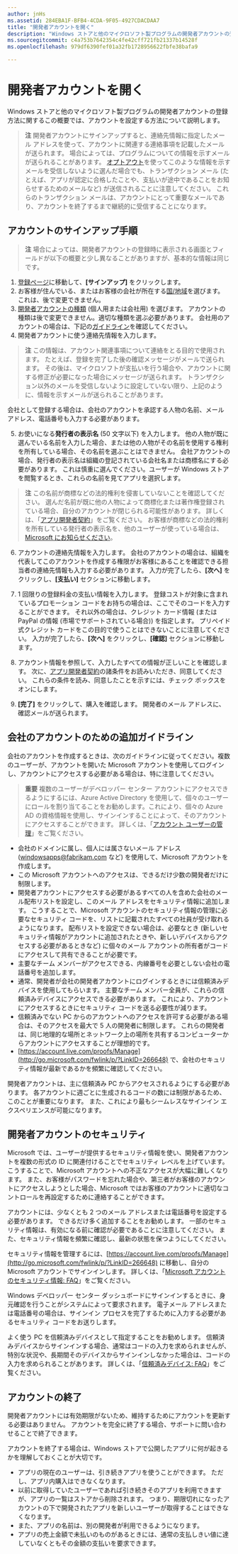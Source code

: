 ```yaml
---
author: jnHs
ms.assetid: 284EBA1F-BFB4-4CDA-9F05-4927CDACDAA7
title: "開発者アカウントを開く"
description: "Windows ストアと他のマイクロソフト製プログラムの開発者アカウントの登録方法に関するこの概要では、アカウントを設定する方法について説明します。"
ms.sourcegitcommit: c4a753b7642354c4fe42cff721fb21337b14528f
ms.openlocfilehash: 979df6390fef01a32fb1728956622fbfe38bafa9

---
```

# 開発者アカウントを開く

Windows ストアと他のマイクロソフト製プログラムの開発者アカウントの登録方法に関するこの概要では、アカウントを設定する方法について説明します。

> **注**  開発者アカウントにサインアップすると、連絡先情報に指定したメール アドレスを使って、アカウントに関連する連絡事項を記載したメールが送られます。 場合によっては、プログラムについての情報を示すメールが送られることがあります。 [オプトアウト](http://go.microsoft.com/fwlink/p/?LinkId=533280)を使ってこのような情報を示すメールを受信しないように選んだ場合でも、トランザクション メール (たとえば、アプリが認定に合格したことや、支払いが途中であることをお知らせするためのメールなど) が送信されることに注意してください。 これらのトランザクション メールは、アカウントにとって重要なメールであり、アカウントを終了するまで継続的に受信することになります。

## アカウントのサインアップ手順

> **注**  場合によっては、開発者アカウントの登録時に表示される画面とフィールドが以下の概要と少し異なることがありますが、基本的な情報は同じです。

1.  [登録ページ](http://go.microsoft.com/fwlink/p/?LinkId=615100)に移動して、**[サインアップ]** をクリックします。
2.  お客様が住んでいる、またはお客様の会社が所在する[国/地域](account-types-locations-and-fees.md#account-markets)を選びます。 これは、後で変更できません。
3.  [開発者アカウントの種類](account-types-locations-and-fees.md) (個人用または会社用) を選びます。 アカウントの種類は後で変更できません。適切な種類を選ぶ必要があります。 会社用のアカウントの場合は、下記の[ガイドライン](#additional-guidelines-for-company-accounts)を確認してください。
4.  開発者アカウントに使う連絡先情報を入力します。

  > **注**  この情報は、アカウント関連事項について連絡をとる目的で使用されます。 たとえば、登録を完了した後の確認メッセージがメールで送られます。 その後は、マイクロソフトが支払いを行う場合や、アカウントに関する修正が必要になった場合にメッセージが送られます。 トランザクション以外のメールを受信しないように設定していない限り、上記のように、情報を示すメールが送られることがあります。

   会社として登録する場合は、会社のアカウントを承認する人物の名前、メール アドレス、電話番号も入力する必要があります。

5.  お使いになる**発行者の表示名** (50 文字以下) を入力します。 他の人物が既に選んでいる名前を入力した場合、または他の人物がその名前を使用する権利を所有している場合、その名前を選ぶことはできません。 会社アカウントの場合、発行者の表示名は組織の登記されている会社名または商標名にする必要があります。 これは慎重に選んでください。ユーザーが Windows ストアを閲覧するとき、これらの名前を見てアプリを選択します。

  >  **注**  この名前が商標などの法的権利を侵害していないことを確認してください。 選んだ名前が既に他の人物によって商標化または著作権登録されている場合、自分のアカウントが閉じられる可能性があります。 詳しくは、「[アプリ開発者契約](https://msdn.microsoft.com/library/windows/apps/Hh694058)」をご覧ください。 お客様が商標などの法的権利を所有している発行者の表示名を、他のユーザーが使っている場合は、[Microsoft にお知らせください](http://go.microsoft.com/fwlink/p/?LinkId=233777)。    

6.  アカウントの連絡先情報を入力します。 会社のアカウントの場合は、組織を代表してこのアカウントを作成する権限がお客様にあることを確認できる担当者の連絡先情報も入力する必要があります。 入力が完了したら、**[次へ]** をクリックし、**[支払い]** セクションに移動します。

7.  1 回限りの登録料金の支払い情報を入力します。 登録コストが対象に含まれているプロモーション コードをお持ちの場合は、ここでそのコードを入力することができます。 それ以外の場合は、クレジット カード情報 (または PayPal の情報 (市場でサポートされている場合)) を指定します。 プリペイド式クレジット カードをこの目的で使うことはできないことに注意してください。 入力が完了したら、**[次へ]** をクリックし、**[確認]** セクションに移動します。

8.  アカウント情報を参照して、入力したすべての情報が正しいことを確認します。 次に、[アプリ開発者契約](https://msdn.microsoft.com/library/windows/apps/Hh694058)の諸条件をお読みいただき、同意してください。 これらの条件を読み、同意したことを示すには、チェック ボックスをオンにします。

9.  **[完了]** をクリックして、購入を確認します。 開発者のメール アドレスに、確認メールが送られます。

## 会社のアカウントのための追加ガイドライン

会社のアカウントを作成するときは、次のガイドラインに従ってください。複数のユーザーが、アカウントを開いた Microsoft アカウントを使用してログインし、アカウントにアクセスする必要がある場合は、特に注意してください。 

> **重要** 複数のユーザーがデベロッパー センター アカウントにアクセスできるようにするには、Azure Active Directory を使用して、個々のユーザーにロールを割り当てることをお勧めします。これにより、個々の Azure AD の資格情報を使用し、サインインすることによって、そのアカウントにアクセスすることができます。 詳しくは、「[アカウント ユーザーの管理](manage-account-users.md)」をご覧ください。

-   会社のドメインに属し、個人には属さないメール アドレス (windowsapps@fabrikam.com など) を使用して、Microsoft アカウントを作成します。
-   この Microsoft アカウントへのアクセスは、できるだけ少数の開発者だけに制限します。
-   開発者アカウントにアクセスする必要があるすべての人を含めた会社のメール配布リストを設定し、このメール アドレスをセキュリティ情報に追加します。 こうすることで、Microsoft アカウントのセキュリティ情報の管理に必要なセキュリティ コードを、リストに記載されたすべての社員が受け取れるようになります。 配布リストを設定できない場合は、必要なとき (新しいセキュリティ情報がアカウントに追加されたときや、新しいデバイスからアクセスする必要があるときなど) に個々のメール アカウントの所有者がコードにアクセスして共有できることが必要です。
-   主要なチーム メンバーがアクセスできる、内線番号を必要としない会社の電話番号を追加します。
-   通常、開発者が会社の開発者アカウントにログインするときには信頼済みデバイスを使用してもらいます。 主要なチーム メンバー全員が、これらの信頼済みデバイスにアクセスできる必要があります。 これにより、アカウントにアクセスするときにセキュリティ コードを送る必要性が減ります。
-   信頼済みでない PC からのアカウントへのアクセスを許可する必要がある場合は、そのアクセスを最大で 5 人の開発者に制限します。 これらの開発者は、同じ地理的な場所とネットワーク上の場所を共有するコンピューターからアカウントにアクセスすることが理想的です。
-   [https://account.live.com/proofs/Manage](http://go.microsoft.com/fwlink/p/?LinkID=266648) で、会社のセキュリティ情報が最新であるかを頻繁に確認してください。

開発者アカウントは、主に信頼済み PC からアクセスされるようにする必要があります。 各アカウントに週ごとに生成されるコードの数には制限があるため、このことが重要になります。 また、これにより最もシームレスなサインイン エクスペリエンスが可能になります。

## 開発者アカウントのセキュリティ

Microsoft では、ユーザーが提供するセキュリティ情報を使い、開発者アカウントを複数の形式の ID に関連付けることでセキュリティ レベルを上げています。 こうすることで、Microsoft アカウントへの不正なアクセスが大幅に難しくなります。 また、お客様がパスワードを忘れた場合や、第三者がお客様のアカウントにアクセスしようとした場合、Microsoft ではお客様のアカウントに適切なコントロールを再設定するために連絡することができます。

アカウントには、少なくとも 2 つのメール アドレスまたは電話番号を設定する必要があります。 できるだけ多く追加することをお勧めします。 一部のセキュリティ情報は、有効になる前に確認が必要であることに注意してください。 また、セキュリティ情報を頻繁に確認し、最新の状態を保つようにしてください。

セキュリティ情報を管理するには、[https://account.live.com/proofs/Manage](http://go.microsoft.com/fwlink/p/?LinkID=266648) に移動し、自分の Microsoft アカウントでサインインします。 詳しくは、「[Microsoft アカウントのセキュリティ情報: FAQ](http://go.microsoft.com/fwlink/p/?LinkID=272177)」をご覧ください。

Windows デベロッパー センター ダッシュボードにサインインするときに、身元確認を行うことがシステムによって要求されます。 電子メール アドレスまたは電話番号の場合は、サインイン プロセスを完了するために入力する必要があるセキュリティ コードをお送りします。

よく使う PC を信頼済みデバイスとして指定することをお勧めします。 信頼済みデバイスからサインインする場合、通常はコードの入力を求められませんが、特別な状況や、長期間そのデバイスからサインインしなかった場合は、コードの入力を求められることがあります。 詳しくは、「[信頼済みデバイス: FAQ](http://go.microsoft.com/fwlink/p/?LinkID=331123)」をご覧ください。

## アカウントの終了

開発者アカウントには有効期限がないため、維持するためにアカウントを更新する必要はありません。 アカウントを完全に終了する場合、サポートに問い合わせることで終了できます。

アカウントを終了する場合は、Windows ストアで公開したアプリに何が起きるかを理解しておくことが大切です。

-   アプリの現在のユーザーは、引き続きアプリを使うことができます。 ただし、アプリ内購入はできなくなります。
-   以前に取得していたユーザーであれば引き続きそのアプリを利用できますが、アプリの一覧はストアから削除されます。 つまり、期限切れになったアカウントの下で開発されたアプリを新しいユーザーが取得することはできなくなります。
-   また、アプリの名前は、別の開発者が利用できるようになります。
-   アプリの売上金額で未払いのものがあるときには、通常の支払しきい値に達していなくともその金額の支払いを要求できます。





<!--HONumber=Jun16_HO4-->


